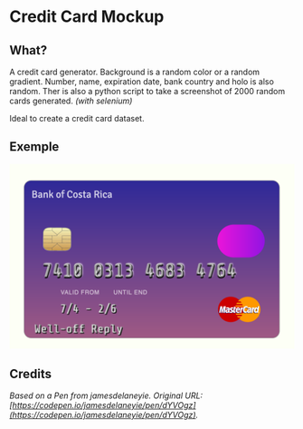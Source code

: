 # Credit Card Mockup
## What?
A credit card generator. Background is a random color or a random gradient. Number, name, expiration date, bank country and holo is also random.
Ther is also a python script to take a screenshot of 2000 random cards generated. *(with selenium)*

Ideal to create a credit card dataset.

## Exemple
![exemple of credit card generated](exemple-card.png)

## Credits
*Based on a Pen from jamesdelaneyie. Original URL: [https://codepen.io/jamesdelaneyie/pen/dYVOgz](https://codepen.io/jamesdelaneyie/pen/dYVOgz).*
